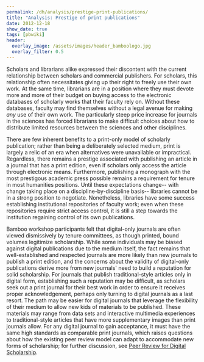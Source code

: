 ```yaml
---
permalink: /dh/analysis/prestige-print-publications/
title: "Analysis: Prestige of print publications"
date: 2012-12-18
show_date: true
tags: [pbwiki]
header:
  overlay_image: /assets/images/header_bamboologo.jpg
  overlay_filter: 0.5
---
```

<p>Scholars and librarians alike expressed their discontent with the current relationship between scholars and commercial publishers. For scholars, this relationship often necessitates giving up their right to freely use their own work. At the same time, librarians are in a position where they must devote more and more of their budget on buying access to the electronic databases of scholarly works that their faculty rely on. Without these databases, faculty may find themselves without a legal avenue for making <em>any</em> use of their own work. The particularly steep price increase for journals in the sciences has forced librarians to make difficult choices about how to distribute limited resources between the sciences and other disciplines.</p>
<p>There are few inherent benefits to a print-only model of scholarly publication; rather than being a deliberately selected medium, print is largely a relic of an era when alternatives were unavailable or impractical. Regardless, there remains a prestige associated with publishing an article in a journal that has a print edition, even if scholars only access the article through electronic means. Furthermore, publishing a monograph with the most prestigous academic press possible remains a requirement for tenure in most humanities positions. Until these expectations change-- with change taking place on a discipline-by-discipline basis-- libraries cannot be in a strong position to negotiate. Nonetheless, libraries have some success establishing institutional repositories of faculty work; even when these repositories require strict access control, it is still a step towards the institution regaining control of its own publications.</p>
<p>Bamboo workshop participants felt that digital-only journals are often viewed dismissively by tenure committees, as though printed, bound volumes legitimize scholarship. While some individuals may be biased against digital publications due to the medium itself, the fact remains that well-established and respected journals are more likely than new journals to publish a print edition, and the concerns about the validity of digital-only publications derive more from new journals' need to build a reputation for solid scholarship. For journals that publish traditional-style articles only in digital form, establishing such a reputation may be difficult, as scholars seek out a print journal for their best work in order to ensure it receives proper acknowledgement, perhaps only turning to digital journals as a last resort. The path may be easier for digital journals that leverage the flexibility of their medium to allow new kids of materials to be published. These materials may range from data sets and interactive multimedia experiences to traditional-style articles that have more supplementary images than print journals allow. For any digital journal to gain acceptance, it must have the same high standards as comparable print journals, which raises questions about how the existing peer review model can adapt to accommodate new forms of scholarship; for further discussion, see <a href="/dh/analysis/peer-review-digital-scholarship">Peer Review for Digital Scholarship</a>.</p>
